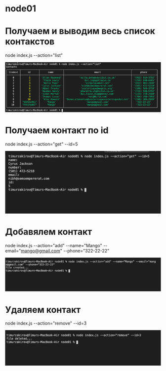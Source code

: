 # node01


# Получаем и выводим весь список контакстов
node index.js --action="list"


![alt text](https://github.com/BURZUMANE/node01/blob/master/screenShots/Screen%20Shot%202020-06-21%20at%201.31.35%20PM.png?raw=true)

# Получаем контакт по id
node index.js --action="get" --id=5


![alt text](https://github.com/BURZUMANE/node01/blob/master/screenShots/Screen%20Shot%202020-06-21%20at%2012.57.55%20PM.png?raw=true)

# Добавялем контакт
node index.js --action="add" --name="Mango" --email="mango@gmail.com" --phone="322-22-22"


![alt text](https://github.com/BURZUMANE/node01/blob/master/screenShots/Screen%20Shot%202020-06-21%20at%201.00.25%20PM.png?raw=true)
# Удаляем контакт
node index.js --action="remove" --id=3


![alt text](https://github.com/BURZUMANE/node01/blob/master/screenShots/Screen%20Shot%202020-06-21%20at%201.01.24%20PM.png?raw=true)
